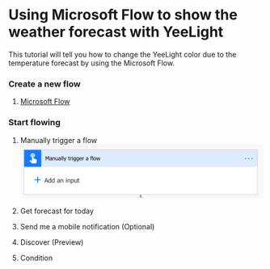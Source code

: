 # Using Microsoft Flow to show the weather forecast with YeeLight

This tutorial will tell you how to change the YeeLight color due to the temperature forecast by using the Microsoft Flow.

### Create a new flow
1. [Microsoft Flow](https://flow.microsoft.com)


### Start flowing
1. Manually trigger a flow
![](./images/manually.png)

2. Get forecast for today

3. Send me a mobile notification (Optional)

4. Discover (Preview)

5. Condition
